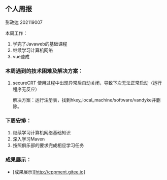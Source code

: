 ## 个人周报

彭政达 202119007

本周工作：

1. 学完了Javaweb的基础课程
2. 继续学习计算机网络
3. vue速成

### 本周遇到的技术困难及解决方案：

1. secureCRT 使用过程中出现异常后自动关闭，导致下次无法正常启动（运行程序无反应） 

   解决方案：运行注册表，找到hkey_local_machine/software/vandyke并删除。

### 下周安排：

1. 继续学习计算机网络基础知识
2. 深入学习Maven
3. 按照俱乐部的要求完成相应学习任务

### 成果展示：

* [成果展示][http://cppment.gitee.io]

